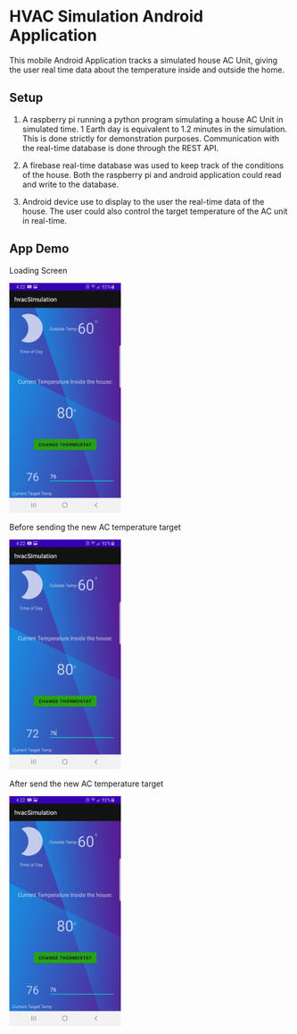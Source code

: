 # HVAC Simulation Android Application

This mobile Android Application tracks a simulated house AC Unit, giving the user real time data about the temperature inside and outside the home.

## Setup

1. A raspberry pi running a python program simulating a house AC Unit in simulated time. 1 Earth day is equivalent to 1.2 minutes in the simulation.
This is done strictly for demonstration purposes. Communication with the real-time database is done through the REST API.

2. A firebase real-time database was used to keep track of the conditions of the house. Both the raspberry pi and android application could read and write
to the database.

3. Android device use to display to the user the real-time data of the house. The user could also control the target temperature of the AC unit in real-time.

## App Demo
Loading Screen


<img src="https://github.com/ESanchezCSE/images/blob/main/afterChangeTemp_hvacSimulation.jpg" alt="Loading Screen" width="200"/>

Before sending the new AC temperature target


<img src="https://github.com/ESanchezCSE/images/blob/main/beforeChangeTemp_hvacSimulation.jpg" alt="Loading Screen" width="200"/>

After send the new AC temperature target


<img src="https://github.com/ESanchezCSE/images/blob/main/afterChangeTemp_hvacSimulation.jpg" alt="Loading Screen" width="200"/>
